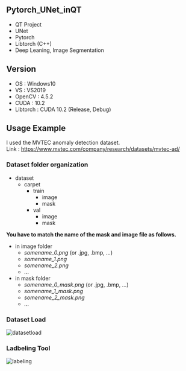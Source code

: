 ## Pytorch_UNet_inQT
+ QT Project
+ UNet
+ Pytorch
+ Libtorch (C++)
+ Deep Leaning, Image Segmentation

## Version
+ OS : Windows10
+ VS : VS2019
+ OpenCV : 4.5.2
+ CUDA : 10.2
+ Libtorch : CUDA 10.2 (Release, Debug)

## Usage Example
I used the MVTEC anomaly detection dataset.  
Link : https://www.mvtec.com/company/research/datasets/mvtec-ad/

### Dataset folder organization
+ dataset
  + carpet
    + train
      + image
      + mask
    + val
      + image
      + mask

__You have to match the name of the mask and image file as follows.__  
+ in image folder
  + *somename_0.png* (or .jpg, .bmp, ...)  
  + *somename_1.png* 
  + *somename_2.png* 
  + ...
+ in mask folder
  + *somename_0_mask.png* (or .jpg, .bmp, ...)  
  + *somename_1_mask.png* 
  + *somename_2_mask.png* 
  + ...

### Dataset Load
![datasetload](https://user-images.githubusercontent.com/20108771/125877483-0a6c75af-c61b-4854-a2f6-885672d67719.PNG)


### Ladbeling Tool
![labeling](https://user-images.githubusercontent.com/20108771/125878038-1e4490df-af27-4fd8-9864-183a8fa5f136.PNG)

